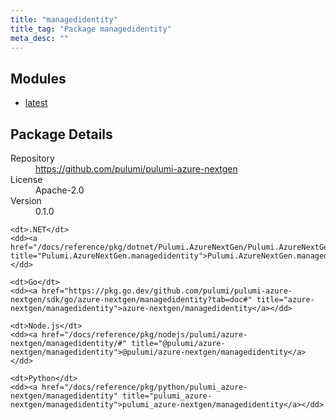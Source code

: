 ```yaml
---
title: "managedidentity"
title_tag: "Package managedidentity"
meta_desc: ""
---
```


<!-- WARNING: this file was generated by Pulumi Docs Generator. -->
<!-- Do not edit by hand unless you're certain you know what you are doing! -->



<h2 id="modules">Modules</h2>
<ul class="api">
    <li><a href="latest/" title="latest"><span class="symbol module"></span>latest</a></li>
</ul>

<h2 id="package-details">Package Details</h2>
<dl class="package-details">
	<dt>Repository</dt>
	<dd><a href="https://github.com/pulumi/pulumi-azure-nextgen">https://github.com/pulumi/pulumi-azure-nextgen</a></dd>
	<dt>License</dt>
	<dd>Apache-2.0</dd>
	<dt>Version</dt>
	<dd>0.1.0</dd>
</dl>



<dl class="tabular">

    <dt>.NET</dt>
    <dd><a href="/docs/reference/pkg/dotnet/Pulumi.AzureNextGen/Pulumi.AzureNextGen.managedidentity.html" title="Pulumi.AzureNextGen.managedidentity">Pulumi.AzureNextGen.managedidentity</a></dd>

    <dt>Go</dt>
    <dd><a href="https://pkg.go.dev/github.com/pulumi/pulumi-azure-nextgen/sdk/go/azure-nextgen/managedidentity?tab=doc#" title="azure-nextgen/managedidentity">azure-nextgen/managedidentity</a></dd>

    <dt>Node.js</dt>
    <dd><a href="/docs/reference/pkg/nodejs/pulumi/azure-nextgen/managedidentity/#" title="@pulumi/azure-nextgen/managedidentity">@pulumi/azure-nextgen/managedidentity</a></dd>

    <dt>Python</dt>
    <dd><a href="/docs/reference/pkg/python/pulumi_azure-nextgen/managedidentity" title="pulumi_azure-nextgen/managedidentity">pulumi_azure-nextgen/managedidentity</a></dd>

</dl>

